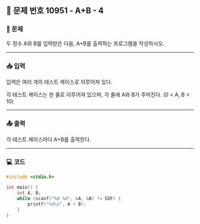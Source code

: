## 📝 문제 번호 10951 - A+B - 4

### 📌 문제
두 정수 A와 B를 입력받은 다음, A+B를 출력하는 프로그램을 작성하시오.

---

### 📥 입력
입력은 여러 개의 테스트 케이스로 이루어져 있다.

각 테스트 케이스는 한 줄로 이루어져 있으며, 각 줄에 A와 B가 주어진다. (0 < A, B < 10)

---

### 📤 출력
각 테스트 케이스마다 A+B를 출력한다.

---

### 💻 코드
```c
#include <stdio.h>

int main() {
	int A, B;
	while (scanf("%d %d", &A, &B) != EOF) {
		printf("%d\n", A + B);
	}
}
```

